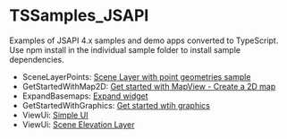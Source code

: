# TSSamples_JSAPI

Examples of JSAPI 4.x samples and demo apps converted to TypeScript.  Use npm install in the individual sample folder to install sample dependencies. 


* SceneLayerPoints: [Scene Layer with point geometries sample](https://developers.arcgis.com/javascript/latest/sample-code/layers-scenelayer-points/index.html)
* GetStartedWithMap2D: [Get started with MapView - Create a 2D map](https://developers.arcgis.com/javascript/latest/sample-code/get-started-mapview/index.html)
* ExpandBasemaps: [Expand widget](https://developers.arcgis.com/javascript/latest/sample-code/widgets-expand/index.html)
* GetStartedWithGraphics: [Get started wtih graphics](https://developers.arcgis.com/javascript/latest/sample-code/get-started-graphics/index.html)
* ViewUi: [Simple UI](https://developers.arcgis.com/javascript/latest/sample-code/simple-ui/index.html)
* ViewUi: [Scene Elevation Layer](https://developers.arcgis.com/javascript/latest/sample-code/scene-elevationlayer/index.html)
